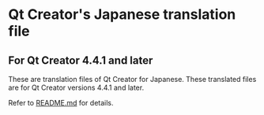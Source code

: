 # Qt Creator's Japanese translation file
## For Qt Creator 4.4.1 and later
These are translation files of Qt Creator for Japanese. 
These translated files are for Qt Creator versions 4.4.1 and later.  

Refer to [README.md](../README.md) for details.